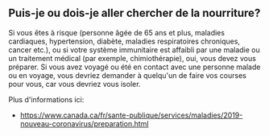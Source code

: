 ## Puis-je ou dois-je aller chercher de la nourriture?

Si vous êtes à risque (personne âgée de 65 ans et plus, maladies cardiaques, hypertension, diabète, maladies respiratoires chroniques, cancer etc.), ou si votre système immunitaire est affaibli par une maladie ou un traitement médical (par exemple, chimiothérapie), oui, vous devez vous préparer. Si vous avez voyagé ou été en contact avec une personne malade ou en voyage, vous devriez demander à quelqu'un de faire vos courses pour vous, car vous devriez vous isoler.

Plus d'informations ici:

- https://www.canada.ca/fr/sante-publique/services/maladies/2019-nouveau-coronavirus/preparation.html
